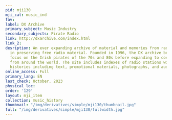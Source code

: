```yaml
---
pid: mji130
mji_cat: music_ind
fav: 
label: DX Archive
primary_subject: Music Industry
secondary_subjects: Pirate Radio
link: http://dxarchive.com/index.html
link_2: 
desription: An ever expanding archive of material and memories from radio dx-ers interested
  in preserving free radio material. Founded in 1996, the DX archive began with a
  focus on the Irish pirates of the 70s and 80s before expanding to cover stations
  from around the world. The site includes indexes of radio stations with detailed
  histories including text, promotional materials, photographs, and audio downloads.
online_access: Full
primary_lang: EN
last_check: October, 2023
physical_loc: 
order: '129'
layout: mji_item
collection: music_history
thumbnail: "/img/derivatives/simple/mji130/thumbnail.jpg"
full: "/img/derivatives/simple/mji130/fullwidth.jpg"
---
```


